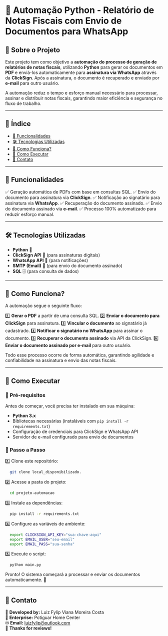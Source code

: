 # 📌 Automação Python - Relatório de Notas Fiscais com Envio de Documentos para WhatsApp

## 📖 Sobre o Projeto
Este projeto tem como objetivo a **automação do processo de geração de relatórios de notas fiscais**, utilizando **Python** para gerar os documentos em **PDF** e enviá-los automaticamente para **assinatura via WhatsApp** através da **ClickSign**. Após a assinatura, o documento é recuperado e enviado por **e-mail** para outro usuário.

A automação reduz o tempo e esforço manual necessário para processar, assinar e distribuir notas fiscais, garantindo maior eficiência e segurança no fluxo de trabalho.

---
## 📌 Índice
- [🎯 Funcionalidades](#-funcionalidades)
- [🛠️ Tecnologias Utilizadas](#%EF%B8%8F-tecnologias-utilizadas)
- [📌 Como Funciona?](#-como-funciona)
- [🚀 Como Executar](#-como-executar)
- [📩 Contato](#-contato)

---
## 🎯 Funcionalidades
✅ Geração automática de PDFs com base em consultas SQL.
✅ Envio do documento para assinatura via **ClickSign**.
✅ Notificação ao signatário para assinatura via **WhatsApp**.
✅ Recuperação do documento assinado.
✅ Envio do documento assinado via **e-mail**.
✅ Processo 100% automatizado para reduzir esforço manual.

---
## 🛠️ Tecnologias Utilizadas
- **Python** 🐍
- **ClickSign API** 📜 (para assinaturas digitais)
- **WhatsApp API** 📲 (para notificações)
- **SMTP (Email)** 📧 (para envio do documento assinado)
- **SQL** 🗄️ (para consulta de dados)

---
## 📌 Como Funciona?
A automação segue o seguinte fluxo:

1️⃣ **Gerar o PDF** a partir de uma consulta SQL.
2️⃣ **Enviar o documento para ClickSign** para assinatura.
3️⃣ **Vincular o documento** ao signatário já cadastrado.
4️⃣ **Notificar o signatário no WhatsApp** para assinar o documento.
5️⃣ **Recuperar o documento assinado** via API da ClickSign.
6️⃣ **Enviar o documento assinado por e-mail** para outro usuário.

Todo esse processo ocorre de forma automática, garantindo agilidade e confiabilidade na assinatura e envio das notas fiscais.

---
## 🚀 Como Executar
### 📌 Pré-requisitos
Antes de começar, você precisa ter instalado em sua máquina:
- **Python 3.x**
- Bibliotecas necessárias (instaláveis com `pip install -r requirements.txt`)
- Configuração de credenciais para ClickSign e WhatsApp API
- Servidor de e-mail configurado para envio de documentos

### 🏁 Passo a Passo
1️⃣ Clone este repositório:
```bash
  git clone local_disponibilizado.
```

2️⃣ Acesse a pasta do projeto:
```bash
  cd projeto-automacao
```

3️⃣ Instale as dependências:
```bash
  pip install -r requirements.txt
```

4️⃣ Configure as variáveis de ambiente:
```bash
  export CLICKSIGN_API_KEY="sua-chave-aqui"
  export EMAIL_USER="seu-email"
  export EMAIL_PASS="sua-senha"
```

5️⃣ Execute o script:
```bash
  python main.py
```

Pronto! O sistema começará a processar e enviar os documentos automaticamente. 🚀

---
## 📩 Contato
📌 **Developed by:** Luiz Fylip Viana Moreira Costa  
🏢 **Enterprise:** Potiguar Home Center  
✉ **Email:** luizfylip@outlook.com  
🙏 **Thanks for reviews!**

